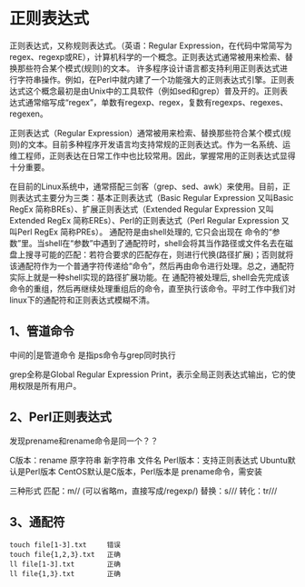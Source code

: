 # 正则表达式 
正则表达式，又称规则表达式。（英语：Regular Expression，在代码中常简写为regex、regexp或RE），计算机科学的一个概念。正则表达式通常被用来检索、替换那些符合某个模式(规则)的文本。
许多程序设计语言都支持利用正则表达式进行字符串操作。例如，在Perl中就内建了一个功能强大的正则表达式引擎。正则表达式这个概念最初是由Unix中的工具软件（例如sed和grep）普及开的。正则表达式通常缩写成“regex”，单数有regexp、regex，复数有regexps、regexes、regexen。

正则表达式（Regular Expression）通常被用来检索、替换那些符合某个模式(规则)的文本。目前多种程序开发语言均支持常规的正则表达式。作为一名系统、运维工程师，正则表达在日常工作中也比较常用。因此，掌握常用的正则表达式显得十分重要。

在目前的Linux系统中，通常搭配三剑客（grep、sed、awk）来使用。目前，正则表达式主要分为三类：基本正则表达式（Basic Regular Expression 又叫Basic RegEx 简称BREs）、扩展正则表达式（Extended Regular Expression 又叫Extended RegEx 简称EREs）、Perl的正则表达式（Perl Regular Expression 又叫Perl RegEx 简称PREs）。
通配符是由shell处理的, 它只会出现在 命令的“参数”里。当shell在“参数”中遇到了通配符时，shell会将其当作路径或文件名去在磁盘上搜寻可能的匹配：若符合要求的匹配存在，则进行代换(路径扩展)；否则就将该通配符作为一个普通字符传递给“命令”，然后再由命令进行处理。总之，通配符 实际上就是一种shell实现的路径扩展功能。在 通配符被处理后, shell会先完成该命令的重组，然后再继续处理重组后的命令，直至执行该命令。平时工作中我们对linux下的通配符和正则表达式模糊不清。

## 1、管道命令

中间的|是管道命令 是指ps命令与grep同时执行

grep全称是Global Regular Expression Print，表示全局正则表达式输出，它的使用权限是所有用户。

## 2、Perl正则表达式
发现prename和rename命令是同一个？？

C版本：rename 原字符串 新字符串 文件名
Perl版本：支持正则表达式
Ubuntu默认是Perl版本
CentOS默认是C版本，Perl版本是 prename命令，需安装


三种形式
匹配：m/<regexp>/  (可以省略m，直接写成/regexp/)
替换：s/<pattern>/<replacement>/
转化：tr/<pattern>/<replacement>/

## 3、通配符
```
touch file[1-3].txt		错误
touch file{1,2,3}.txt	正确
ll file[1-3].txt		正确
ll file{1,3}.txt		正确
```








